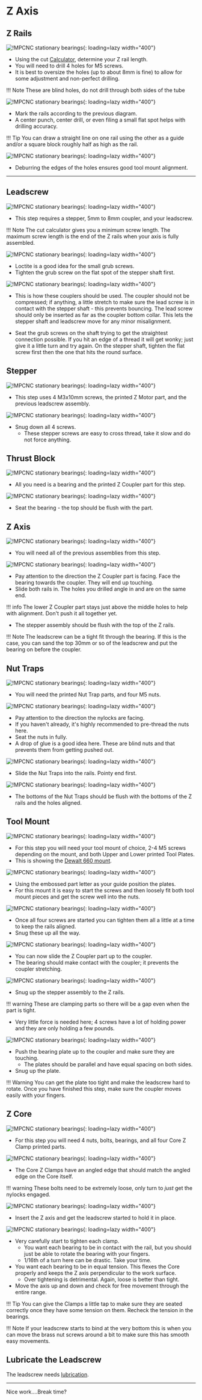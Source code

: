 # Z Axis

## Z Rails
![!MPCNC stationary bearings](https://www.v1engineering.com/wp-content/uploads/2015/08/zrail.jpg){: loading=lazy width="400"}

* Using the cut [Calculator](calculator.md), determine your Z rail length.
* You will need to drill 4 holes for M5 screws.
* It is best to oversize the holes (up to about 8mm is fine) to allow for some adjustment and non-perfect drilling.

!!! Note
    These are blind holes, do not drill through both sides of the tube

![!MPCNC stationary bearings](https://www.v1engineering.com/wp-content/uploads/2020/06/RailMark-scaled.jpg){: loading=lazy width="400"}

* Mark the rails according to the previous diagram.
* A center punch, center drill, or even filing a small flat spot helps with drilling accuracy.

!!! Tip
    You can draw a straight line on one rail using the other as a guide and/or a square block roughly half as high as the rail.

![!MPCNC stationary bearings](https://www.v1engineering.com/wp-content/uploads/2020/06/RailHole-scaled.jpg){: loading=lazy width="400"}

* Deburring the edges of the holes ensures good tool mount alignment.
___

## Leadscrew

![!MPCNC stationary bearings](https://www.v1engineering.com/wp-content/uploads/2020/06/T8Parts-scaled.jpg){: loading=lazy width="400"}

* This step requires a stepper, 5mm to 8mm coupler, and your leadscrew.

!!! Note
    The cut calculator gives you a minimum screw length. The maximum screw length is the end of the Z rails when your axis is fully assembled.

![!MPCNC stationary bearings](https://www.v1engineering.com/wp-content/uploads/2020/06/T8Assm-scaled.jpg){: loading=lazy width="400"}

* Loctite is a good idea for the small grub screws.
* Tighten the grub screw on the flat spot of the stepper shaft first.

![!MPCNC stationary bearings](https://www.v1engineering.com/wp-content/uploads/2018/07/Coupler-use.jpg){: loading=lazy width="400"}

* This is how these couplers should be used. The coupler should not be compressed; if anything, a little stretch to make sure the lead screw is in contact with the stepper shaft - this prevents bouncing. The lead screw should only be inserted as far as the coupler bottom collar. This lets the stepper shaft and leadscrew move for any minor misalignment.

* Seat the grub screws on the shaft trying to get the straightest connection possible. If you hit an edge of a thread it will get wonky; just give it a little turn and try again. On the stepper shaft, tighten the flat screw first then the one that hits the round surface.

## Stepper

![!MPCNC stationary bearings](https://www.v1engineering.com/wp-content/uploads/2020/06/StepParts-scaled.jpg){: loading=lazy width="400"}

* This step uses 4 M3x10mm screws, the printed Z Motor part, and the previous leadscrew assembly.

![!MPCNC stationary bearings](https://www.v1engineering.com/wp-content/uploads/2020/06/StepAssm-scaled.jpg){: loading=lazy width="400"}

* Snug down all 4 screws.
    * These stepper screws are easy to cross thread, take it slow and do not force anything.

## Thrust Block

![!MPCNC stationary bearings](https://www.v1engineering.com/wp-content/uploads/2020/06/ThrustB-scaled.jpg){: loading=lazy width="400"}

* All you need is a bearing and the printed Z Coupler part for this step.

![!MPCNC stationary bearings](https://www.v1engineering.com/wp-content/uploads/2020/06/ThrustAssm-scaled.jpg){: loading=lazy width="400"}

* Seat the bearing - the top should be flush with the part.

## Z Axis

![!MPCNC stationary bearings](https://www.v1engineering.com/wp-content/uploads/2020/06/Z1-scaled.jpg){: loading=lazy width="400"}

* You will need all of the previous assemblies from this step.

![!MPCNC stationary bearings](https://www.v1engineering.com/wp-content/uploads/2020/06/Z2-scaled.jpg){: loading=lazy width="400"}

* Pay attention to the direction the Z Coupler part is facing. Face the bearing towards the coupler. They will end up touching.
* Slide both rails in. The holes you drilled angle in and are on the same end.

!!! info
    The lower Z Coupler part stays just above the middle holes to help with alignment. Don't push it
    all together yet.

* The stepper assembly should be flush with the top of the Z rails.

!!! Note
    The leadscrew can be a tight fit through the bearing. If this is the case, you can sand the top 30mm or so of the leadscrew and put the bearing on before the coupler.

## Nut Traps

![!MPCNC stationary bearings](https://www.v1engineering.com/wp-content/uploads/2020/06/NutParts-scaled.jpg){: loading=lazy width="400"}

* You will need the printed Nut Trap parts, and four M5 nuts.

![!MPCNC stationary bearings](https://www.v1engineering.com/wp-content/uploads/2020/06/NutAssm-scaled.jpg){: loading=lazy width="400"}

* Pay attention to the direction the nylocks are facing.
* If you haven't already, it's highly recommended to pre-thread the nuts here.
* Seat the nuts in fully.
* A drop of glue is a good idea here. These are blind nuts and that prevents them from getting pushed out.

![!MPCNC stationary bearings](https://www.v1engineering.com/wp-content/uploads/2020/06/Z3-scaled.jpg){: loading=lazy width="400"}

* Slide the Nut Traps into the rails. Pointy end first.

![!MPCNC stationary bearings](https://www.v1engineering.com/wp-content/uploads/2020/06/Z4-scaled.jpg){: loading=lazy width="400"}

* The bottoms of the Nut Traps should be flush with the bottoms of the Z rails and the holes aligned.

## Tool Mount

![!MPCNC stationary bearings](https://www.v1engineering.com/wp-content/uploads/2020/06/Mount1-scaled.jpg){: loading=lazy width="400"}

* For this step you will need your tool mount of choice, 2-4 M5 screws depending on the mount, and both Upper and Lower printed Tool Plates.
* This is showing the [Dewalt 660 mount](https://github.com/V1EngineeringInc/MPCNC_Primo_Tool_Mounts/tree/master/DeWalt%20660%20-%20Primo).

![!MPCNC stationary bearings](https://www.v1engineering.com/wp-content/uploads/2020/06/Mount2-scaled.jpg){: loading=lazy width="400"}

* Using the embossed part letter as your guide position the plates.
* For this mount it is easy to start the screws and then loosely fit both tool mount pieces and get the screw well into the nuts.

![!MPCNC stationary bearings](https://www.v1engineering.com/wp-content/uploads/2020/06/Mount3-scaled.jpg){: loading=lazy width="400"}

* Once all four screws are started you can tighten them all a little at a time to keep the rails aligned.
* Snug these up all the way.

![!MPCNC stationary bearings](https://www.v1engineering.com/wp-content/uploads/2020/06/Clamp1-scaled.jpg){: loading=lazy width="400"}

* You can now slide the Z Coupler part up to the coupler.
* The bearing should make contact with the coupler; it prevents the coupler stretching.

![!MPCNC stationary bearings](https://www.v1engineering.com/wp-content/uploads/2020/06/Clamp2-scaled.jpg){: loading=lazy width="400"}

* Snug up the stepper assembly to the Z rails.

!!! warning
    These are clamping parts so there will be a gap even when the part is tight.

* Very little force is needed here; 4 screws have a lot of holding power and they are only holding a few pounds.

![!MPCNC stationary bearings](https://www.v1engineering.com/wp-content/uploads/2020/06/Clamp3-scaled.jpg){: loading=lazy width="400"}

* Push the bearing plate up to the coupler and make sure they are touching.
    * The plates should be parallel and have equal spacing on both sides.
* Snug up the plate.

!!! Warning
     You can get the plate too tight and make the leadscrew hard to rotate. Once you have finished this step, make sure the coupler moves easily with your fingers.

## Z Core

![!MPCNC stationary bearings](https://www.v1engineering.com/wp-content/uploads/2020/06/ZCoreP-scaled.jpg){: loading=lazy width="400"}

* For this step you will need 4 nuts, bolts, bearings, and all four Core Z Clamp printed parts.

![!MPCNC stationary bearings](https://www.v1engineering.com/wp-content/uploads/2020/06/ZCoreAssm-scaled.jpg){: loading=lazy width="400"}

* The Core Z Clamps have an angled edge that should match the angled edge on the Core itself.

!!! warning
    These bolts need to be extremely loose, only turn to _just_ get the nylocks engaged.

![!MPCNC stationary bearings](https://www.v1engineering.com/wp-content/uploads/2020/06/ZCoreFit-scaled.jpg){: loading=lazy width="400"}

* Insert the Z axis and get the leadscrew started to hold it in place.

![!MPCNC stationary bearings](https://www.v1engineering.com/wp-content/uploads/2020/06/ZCoreAdj-scaled.jpg){: loading=lazy width="400"}

* Very carefully start to tighten each clamp.
    * You want each bearing to be in contact with the rail, but you should just be able to rotate the bearing with your fingers.
    * 1/16th of a turn here can be drastic. Take your time.
* You want each bearing to be in equal tension. This flexes the Core properly and keeps the Z axis perpendicular to the work surface.
    * Over tightening is detrimental. Again, loose is better than tight.
* Move the axis up and down and check for free movement through the entire range.

!!! Tip
    You can give the Clamps a little tap to make sure they are seated correctly once they have some tension on them. Recheck the tension in the bearings.

!!! Note
    If your leadscrew starts to bind at the very bottom this is when you can move the brass nut screws around a bit to make sure this has smooth easy movements.

## **Lubricate the Leadscrew**

The leadscrew needs [lubrication](https://shop.v1engineering.com/products/super-lube-silicone-lubricating-grease-with-syncolon-ptfe).
___

Nice work....Break time?

